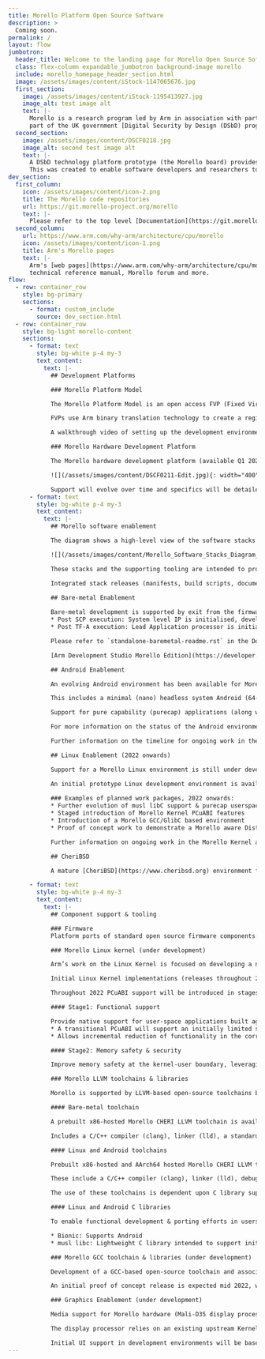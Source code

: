 ```yaml
---
title: Morello Platform Open Source Software
description: >
  Coming soon.
permalink: /
layout: flow
jumbotron:
  header_title: Welcome to the landing page for Morello Open Source Software
  class: flex-column expandable_jumbotron background-image morello
  include: morello_homepage_header_section.html
  image: /assets/images/content/iStock-1147065676.jpg
  first_section:
    image: /assets/images/content/iStock-1195413927.jpg
    image_alt: test image alt
    text: |-
      Morello is a research program led by Arm in association with partners and funded by the UKRI as
      part of the UK government [Digital Security by Design (DSbD) programme](https://www.ukri.org/innovation/industrial-strategy-challenge-fund/digital-security-by-design/) . It defines a new prototype security architecture based on CHERI (Capability Hardware Enhanced RISC Instructions).
  second_section:
    image: /assets/images/content/DSCF0218.jpg
    image_alt: second test image alt
    text: |-
      A DSbD technology platform prototype (the Morello board) provides a SoC implementation of the architecture. 
      This was created to enable software developers and researchers to explore real-world use cases and inform future development.      
dev_section:
  first_column:
    icon: /assets/images/content/icon-2.png
    title: The Morello code repositories
    url: https://git.morello-project.org/morello
    text: |-
      Please refer to the top level [Documentation](https://git.morello-project.org/morello/docs) repository to get started.
  second_column:
    url: https://www.arm.com/why-arm/architecture/cpu/morello
    icon: /assets/images/content/icon-1.png
    title: Arm's Morello pages
    text: |-
      Arm's [web pages](https://www.arm.com/why-arm/architecture/cpu/morello) provide curated resources for the Morello Program. Including Architecture specifications, platform model, 
      technical reference manual, Morello forum and more.
flow:
  - row: container_row
    style: bg-primary
    sections:
      - format: custom_include
        source: dev_section.html
  - row: container_row
    style: bg-light morello-content
    sections:
      - format: text
        style: bg-white p-4 my-3
        text_content:
          text: |-
            ## Development Platforms

            ### Morello Platform Model

            The Morello Platform Model is an open access FVP (Fixed Virtual Platform) implementation aligned with the development board. It is available to download from Arm’s [Ecosystem FVP Developer page](https://developer.arm.com/tools-and-software/open-source-software/arm-platforms-software/arm-ecosystem-fvps).

            FVPs use Arm binary translation technology to create a register level functional model of system hardware (including processor, memory and peripherals) that can be run as an executable in a development environment. They implement a programmer’s view model suitable for software development, enabling execution of full software stacks on a widely available platform.

            A walkthrough video of setting up the development environment is available - [/resources/morello-platform-model-and-android-stack-walkthrough/](/resources/morello-platform-model-and-android-stack-walkthrough/).

            ### Morello Hardware Development Platform

            The Morello hardware development platform (available Q1 2022 onwards) is supported by the same range of software stacks as the existing Platform model. Availability of hardware will be limited - platforms will be restricted to partners involved in defined research activities.

            ![](/assets/images/content/DSCF0211-Edit.jpg){: width="400" }

            Support will evolve over time and specifics will be detailed via `release-notes.rst` in the Documentation code repository. Note that firmware pre-installed on boards should be updated to the latest versions immediately after first validation of boot.
      - format: text
        style: bg-white p-4 my-3
        text_content:
          text: |-
            ## Morello software enablement

            The diagram shows a high-level view of the software stacks targeting the Morello hardware and FVP platforms. Above the firmware, which environment is best suited for development is dictated by a range of factors relating to the specific aims of individual research projects. The CheriBSD port for Morello provides a mature environment for general research and userspace experimentation. However, the majority of commercial devices are based on Android and Linux, which is why Arm are also focused on exploring the application of the Morello prototype architecture to these environments.

            ![](/assets/images/content/Morello_Software_Stacks_Diagram_ST2_V2.png){:.img-fluid}

            These stacks and the supporting tooling are intended to provide a foundation for ecosystem research, enabling collaboration on existing work packages and new work on alternate RTOS/OS environments, tools and workloads. Functionality will evolve in stages throughout the lifetime of the Morello Program.

            Integrated stack releases (manifests, build scripts, documentation) and component forks associated with this page are available via `git.morello-project.org`. Please start with the top level code repository [Documentation](https://git.morello-project.org/morello/docs).
                        
            ## Bare-metal Enablement

            Bare-metal development is supported by exit from the firmware stack at two points:
            * Post SCP execution: System level IP is initialised, development is possible from Application processor reset. Supports true bare-metal scenarios.
            * Post TF-A execution: Lead Application processor is initialised and runtime services are available. Supports ports of new RTOS environments and more complex bare-metal workloads.

            Please refer to `standalone-baremetal-readme.rst` in the Documentation repository.

            [Arm Development Studio Morello Edition](https://developer.arm.com/architectures/cpu-architecture/a-profile/morello/development-tools#arm-development-studio) provides a development environment for bare-metal configurations and includes a "hello world" example.

            ## Android Enablement

            An evolving Android environment has been available for Morello since the first release in October 2020. 

            This includes a minimal (nano) headless system Android (64-bit) profile suitable for use with the FVP. Full Android boot is supported on the Morello hardware platform

            Support for pure capability (purecap) applications (along with several example ports) is provided by a Morello ACK (Android Common Kernel) and Bionic library variants built using the CHERI LLVM/Clang toolchain.

            For more information on the status of the Android environment, please refer to `android-readme.rst` in the Documentation repository.

            Further information on the timeline for ongoing work in the Morello Kernel and the use of libshim in C libraries is available below.

            ## Linux Enablement (2022 onwards)

            Support for a Morello Linux environment is still under development. 

            An initial prototype Linux development environment is available to support the Morello board. This is built using the existing Morello LLVM toolchain and includes a purecap musl libC port and applications integrated into a standard (64-bit) rootfs. A second software release in the first half of 2022 will provide a more complete rootfs and transitional PCuABI implementation: Introducing a Morello Kernel into a standard (64-bit) Debian distribution. An expanding purecap userspace world can then gradually be built up inside a chroot. Both Linux environments will allow native (Arm on Arm) development on the Morello board.
            
            ### Examples of planned work packages, 2022 onwards:          
            * Further evolution of musl libC support & purecap userspace application ports
            * Staged introduction of Morello Kernel PCuABI features
            * Introduction of a Morello GCC/GlibC based environment
            * Proof of concept work to demonstrate a Morello aware Distro framework

            Further information on ongoing work in the Morello Kernel and the use of libshim in C libraries is available below.

            ## CheriBSD

            A mature [CheriBSD](https://www.cheribsd.org) environment for Morello is implemented and hosted separately by the University of Cambridge Computer Laboratory. This provides a memory-safe kernel and userspace, as well as example ports of application frameworks, demonstrating more complete integration of CHERI (and Morello) support into an OS design.

      - format: text
        style: bg-white p-4 my-3
        text_content:
          text: |-
            ## Component support & tooling

            ### Firmware
            Platform ports of standard open source firmware components: SCP firmware, Trusted Firmware TF-A, UEFI EDK II are available for the Morello platform. These are AArch64 platform ports, with some additional low level hardware initialization to enable support of capabilities in higher level software.

            ### Morello Linux kernel (under development)

            Arm’s work on the Linux Kernel is focused on developing a new kernel-user ABI to support pure capability userspace software development. The aim is to replace all pointers at the kernel-user interface with capabilities, instead of 64-bit integers. This work is linked to development of associated C libraries (Bionic, Musl, GlibC) and developed against a PCuABI (pure capability kernel-user ABI) specification. Enabling Android and Linux environments capable of supporting a mix of pure capability and “COMPAT” standard 64-bit userspace components. (32-bit applications will not be supported)

            Initial Linux Kernel implementations (releases throughout 2021) rely on a lightly modified ACK (Android Common Kernel), supported by a temporary libshim translation layer in C libraries.

            Throughout 2022 PCuABI support will be introduced in stages:

            #### Stage1: Functional support

            Provide native support for user-space applications built against the purecap ABI
            * A transitional PCuABI will support an initially limited set of syscalls, expanded over time. (Both transitional and draft full ABI specifications will be published ahead of hardware platform availability.)
            * Allows incremental reduction of functionality in the corresponding C library libshim (currently used to "bridge" syscalls to the standard Kernel ABI)

            #### Stage2: Memory safety & security

            Improve memory safety at the kernel-user boundary, leveraging the properties of capabilities

            ### Morello LLVM toolchains & libraries

            Morello is supported by LLVM-based open-source toolchains based on the CHERI Clang/LLVM toolchain from the University of Cambridge. Please note, these are experimental toolchains and as such features may be missing.

            #### Bare-metal toolchain

            A prebuilt x86-hosted Morello CHERI LLVM toolchain is available to support architecture exploration.

            Includes a C/C++ compiler (clang), linker (lld), a standard C library (newlib), a standard C++ library (libc++, libc++abi) and various utilities (such as assembler & disassembler).

            #### Linux and Android toolchains

            Prebuilt x86-hosted and AArch64 hosted Morello CHERI LLVM toolchains are available.

            These include a C/C++ compiler (clang), linker (lld), debugger (lldb), various utilities (such as assembler & disassembler) and run-time libraries.

            The use of these toolchains is dependent upon C library support.

            #### Linux and Android C libraries

            To enable functional development & porting efforts in userspace ahead of full Kernel ABI support, C libraries have been initially implemented using the concept of a [libshim](https://git.morello-project.org/morello/android/platform/external/libshim/) translation layer. This does not provide a secure implementation, but allows support for a full set of system calls ahead of a mature PCuABI and related Kernel and C library implementations. Functionality handled in libshim will reduce over time as the Kernel and C library implementations mature.

            * Bionic: Supports Android
            * musl libc: Lightweight C library intended to support initial "embedded" Linux environments

            ### Morello GCC toolchain & libraries (under development)

            Development of a GCC-based open-source toolchain and associated GlibC is ongoing.

            An initial proof of concept release is expected mid 2022, with expanded functionality (dynamic linking, C++, etc) emerging throughout the year.

            ### Graphics Enablement (under development)

            Media support for Morello hardware (Mali-D35 display processor and Mali-G76 GPU) is based around Open Source Software.

            The display processor relies on an existing upstream Kernel driver. GPU support is based on the Panfrost open-source driver framework for Mali Bifrost GPU architectures, enabling public ecosystem development

            Initial UI support in development environments will be based on software rendering. The aim is to validate an initial Morello platform port of a 64-bit Panfrost GPU driver in a Linux/Mesa graphics framework in the first half of 2022. This provides a foundation for Android graphics development and also support longer term investigation into the application of the security architecture to graphics stacks.
---
```

